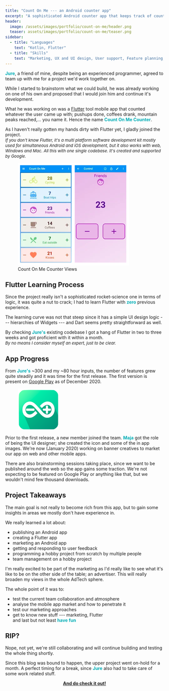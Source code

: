 ```yaml
---
title: "Count On Me --- an Android counter app"
excerpt: "A sophisticated Android counter app that keeps track of counting statistics"
header:
  image: /assets/images/portfolio/count-on-me/header.png
  teaser: assets/images/portfolio/count-on-me/teaser.png
sidebar:
  - title: "Languages"
    text: "Kotlin, Flutter"
  - title: "Skills"
    text: "Marketing, UX and UI design, User support, Feature planning, Teamwork"
---
```


<b style="color:#00adb5">Jure</b>, a friend of mine, despite being an experienced programmer, agreed to team up with me for a project we'd work together on.

While I started to brainstorm what we could build, he was already working on one of his own
and proposed that I would join him and continue it's development.

What he was working on was a [Flutter](https://flutter.dev/) tool mobile app that counted whatever the user came up with;
pushups done, coffees drank, mountain peaks reached,... you name it. 
Hence the name <b style="color:#00adb5">Count On Me Counter</b>.

As I haven't really gotten my hands dirty with Flutter yet, I gladly joined the project.
<br><i><font size="2">If you don't know Flutter, it's a multi platform software development kit
mostly used for simultaneous Android and iOS development, 
but it also works with web, Windows and Mac. All this with one single codebase. It's created and supported by Google.</font></i>

<figure style="width:400px" class="align-center">
  <img src="/assets/images/portfolio/count-on-me/sample-screens.png" alt="Sample Screens">
  <figcaption>Count On Me Counter Views</figcaption>
</figure>

## Flutter Learning Process

Since the project really isn't a sophisticated rocket-science one in terms of logic, it was quite a nut to crack;
I had to learn Flutter with <b style="color:#00adb5">zero</b> previous experience.

The learning curve was not that steep since it has a simple UI design logic --- hierarchies of Widgets --- and Dart
seems pretty straightforward as well.

By checking <b style="color:#00adb5">Jure's</b> existing codebase I got a hang of Flutter in two to three weeks and got 
proficient with it within a month. 
<br><i><font size="2">By no means I consider myself an expert, just to be clear.</font></i>

## App Progress

From <b style="color:#00adb5">Jure's</b> ~300 and my ~80 hour inputs, the number of features grew quite steadily and it was time for the first release.
The first version is present on [Google Play](https://play.google.com/store/apps/details?id=com.topappfield.CountOnMe&hl=en&gl=US) as of December 2020.

<figure style="width:130px; margin-top:0px; margin-bottom:0px;" class="align-left">
  <img src="/assets/images/portfolio/count-on-me/icon.png" alt="Count On Me Icon">
</figure>

Prior to the first release, a new member joined the team. 
<b style="color:#00adb5">Maja</b> got the role of being the UI designer; she created the icon and some of the in app images.
We're now (January 2020) working on banner creatives to market our app on web and other mobile apps.

There are also brainstorming sessions taking place, since we want to be published around the web so the app gains some traction.
We're not expecting to be featured on Google Play or anything like that, but we wouldn't mind few thousand downloads. 

## Project Takeaways

The main goal is not really to become rich from this app, but to gain some insights in areas we mostly don't have experience in.

We really learned a lot about:
- publishing an Android app
- creating a Flutter app
- marketing an Android app
- getting and responding to user feedback
- programming a hobby project from scratch by multiple people
- team management on a hobby project

I'm really excited to be part of the marketing as I'd really like to see what it's like to 
be on the other side of the table; an advertiser. This will really broaden my views
in the whole AdTech sphere.

The whole point of it was to:
- test the current team collaboration and atmosphere
- analyse the mobile app market and how to penetrate it
- test our marketing approaches
- get to know new stuff --- marketing, Flutter
<br> and last but not least <b style="color:#00adb5">have fun</b>

## RIP?

Nope, not yet, we're still collaborating and will continue building and testing the whole thing shortly.

Since this blog was bound to happen, the upper project went on-hold for a month.
A perfect timing for a break, since <b style="color:#00adb5">Jure</b> also had to take care of some work related stuff.

<center style="color:#00adb5"><a href="https://play.google.com/store/apps/details?id=com.topappfield.CountOnMe&hl=en&gl=US"><b>And do check it out!</b></a></center>
